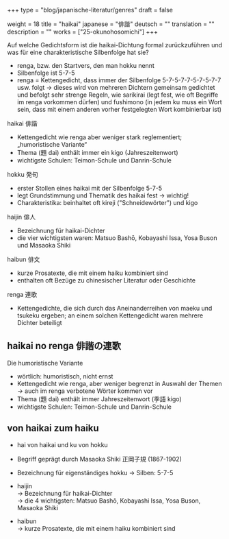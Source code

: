 +++
type = "blog/japanische-literatur/genres"
draft = false

weight = 18
title = "haikai"
japanese = "俳諧"
deutsch = ""
translation = ""
description = ""
works = ["25-okunohosomichi"]
+++

Auf welche Gedichtsform ist die haikai-Dichtung formal zurückzuführen und was für eine
charakteristische Silbenfolge hat sie?

- renga, bzw. den Startvers, den man hokku nennt
- Silbenfolge ist 5-7-5
- renga = Kettengedicht, dass immer der Silbenfolge 5-7-5-7-7-5-7-5-7-7 usw. folgt
-> dieses wird von mehreren Dichtern gemeinsam gedichtet und befolgt sehr strenge Regeln, wie
sarikirai (legt fest, wie oft Begriffe im renga vorkommen dürfen) und fushimono (in jedem ku muss
ein Wort sein, dass mit einem anderen vorher festgelegten Wort kombinierbar ist)

haikai 俳諧

- Kettengedicht wie renga aber weniger stark reglementiert; „humoristische Variante“
- Thema (題 dai) enthält immer ein kigo (Jahreszeitenwort)
- wichtigste Schulen: Teimon-Schule und Danrin-Schule

hokku 発句

- erster Stollen eines haikai mit der Silbenfolge 5-7-5
- legt Grundstimmung und Thematik des haikai fest → wichtig!
- Charakteristika: beinhaltet oft kireji ("Schneidewörter") und kigo

haijin 俳人

- Bezeichnung für haikai-Dichter
- die vier wichtigsten waren: Matsuo Bashō, Kobayashi Issa, Yosa Buson und Masaoka Shiki

haibun 俳文

- kurze Prosatexte, die mit einem haiku kombiniert sind
- enthalten oft Bezüge zu chinesischer Literatur oder Geschichte

renga 連歌

- Kettengedichte, die sich durch das Aneinanderreihen von maeku und tsukeku ergeben; an einem solchen Kettengedicht waren mehrere Dichter beteiligt

## haikai no renga 俳諧の連歌

Die humoristische Variante

- wörtlich: humoristisch, nicht ernst
- Kettengedicht wie renga, aber weniger begrenzt in Auswahl der Themen
  -> auch im renga verbotene Wörter kommen vor
- Thema (題 dai) enthält immer Jahreszeitenwort (季語 kigo)
- wichtigste Schulen: Teimon-Schule und Danrin-Schule

## von haikai zum haiku

- hai von haikai und ku von hokku
- Begriff geprägt durch Masaoka Shiki 正岡⼦規 (1867-1902)
- Bezeichnung für eigenständiges hokku -> Silben: 5-7-5

- haijin  
-> Bezeichnung für haikai-Dichter  
-> die 4 wichtigsten: Matsuo Bashō, Kobayashi Issa, Yosa Buson, Masaoka Shiki

- haibun  
-> kurze Prosatexte, die mit einem haiku kombiniert sind
